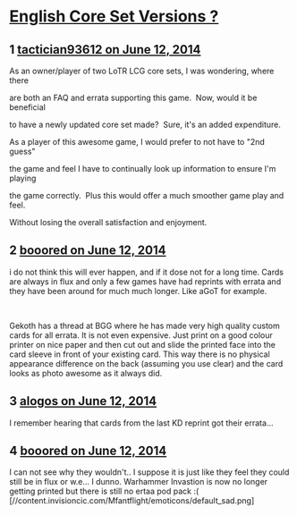 # [English Core Set Versions ?](https://community.fantasyflightgames.com/topic/108473-english-core-set-versions/)

## 1 [tactician93612 on June 12, 2014](https://community.fantasyflightgames.com/topic/108473-english-core-set-versions/?do=findComment&comment=1117433)

As an owner/player of two LoTR LCG core sets, I was wondering, where there

are both an FAQ and errata supporting this game.  Now, would it be beneficial

to have a newly updated core set made?  Sure, it's an added expenditure.

As a player of this awesome game, I would prefer to not have to "2nd guess"

the game and feel I have to continually look up information to ensure I'm playing

the game correctly.  Plus this would offer a much smoother game play and feel.

Without losing the overall satisfaction and enjoyment.

## 2 [booored on June 12, 2014](https://community.fantasyflightgames.com/topic/108473-english-core-set-versions/?do=findComment&comment=1117503)

i do not think this will ever happen, and if it dose not for a long time. Cards are always in flux and only a few games have had reprints with errata and they have been around for much much longer. Like aGoT for example. 

 

Gekoth has a thread at BGG where he has made very high quality custom cards for all errata. It is not even expensive. Just print on a good colour printer on nice paper and then cut out and slide the printed face into the card sleeve in front of your existing card. This way there is no physical appearance difference on the back (assuming you use clear) and the card looks as photo awesome as it always did. 

## 3 [alogos on June 12, 2014](https://community.fantasyflightgames.com/topic/108473-english-core-set-versions/?do=findComment&comment=1117515)

I remember hearing that cards from the last KD reprint got their errata...

## 4 [booored on June 12, 2014](https://community.fantasyflightgames.com/topic/108473-english-core-set-versions/?do=findComment&comment=1117521)

I can not see why they wouldn't.. I suppose it is just like they feel they could still be in flux or w.e... I dunno. Warhammer Invastion is now no longer getting printed but there is still no ertaa pod pack :( [//content.invisioncic.com/Mfantflight/emoticons/default_sad.png]

